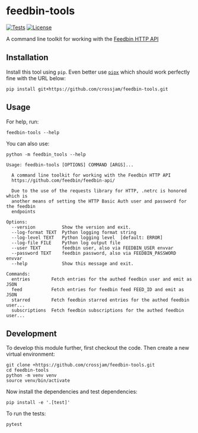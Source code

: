 # feedbin-tools

<!--[![PyPI](https://img.shields.io/pypi/v/feedbin-tools.svg)](https://pypi.org/project/feedbin-tools/) --->
<!--- -->
<!--[![Changelog](https://img.shields.io/github/v/release/crossjam/feedbin-tools?include_prereleases&label=changelog)](https://github.com/crossjam/feedbin-tools/releases) --->
[![Tests](https://github.com/crossjam/feedbin-tools/workflows/Test/badge.svg)](https://github.com/crossjam/feedbin-tools/actions?query=workflow%3ATest)
[![License](https://img.shields.io/badge/license-Apache%202.0-blue.svg)](https://github.com/crossjam/feedbin-tools/blob/master/LICENSE)

A command line toolkit for working with the [Feedbin HTTP API](https://github.com/feedbin/feedbin-api/)

## Installation

Install this tool using `pip`. Even better use
[`pipx`](https://pypa.github.io/pipx/) which should work perfectly
fine with the URL below:

    pip install git+https://github.com/crossjam/feedbin-tools.git

## Usage

For help, run:

    feedbin-tools --help

You can also use:

    python -m feedbin_tools --help


<!-- [[[cog
import cog
from feedbin_tools import cli
from click.testing import CliRunner
runner = CliRunner()
result = runner.invoke(cli.cli, ["--help"])
help = result.output.replace("Usage: cli", "Usage: feedbin-tools")
cog.out(
    "```\n{}\n```".format(help)
)
]]] -->
```
Usage: feedbin-tools [OPTIONS] COMMAND [ARGS]...

  A command line toolkit for working with the Feedbin HTTP API
  https://github.com/feedbin/feedbin-api/

  Due to the use of the requests library for HTTP, .netrc is honored which is
  another means of setting the HTTP Basic Auth user and password for the feedbin
  endpoints

Options:
  --version          Show the version and exit.
  --log-format TEXT  Python logging format string
  --log-level TEXT   Python logging level  [default: ERROR]
  --log-file FILE    Python log output file
  --user TEXT        feedbin user, also via FEEDBIN_USER envvar
  --password TEXT    feedbin password, also via FEEDBIN_PASSWORD envvar
  --help             Show this message and exit.

Commands:
  entries        Fetch entries for the authed feedbin user and emit as JSON
  feed           Fetch entries for feedbin feed FEED_ID and emit as JSON
  starred        Fetch feedbin starred entries for the authed feedbin user...
  subscriptions  Fetch feedbin subscriptions for the authed feedbin user...

```
<!-- [[[end]]] -->

## Development

To develop this module further, first checkout the code. Then create a new virtual environment:

	git clone +https://github.com/crossjam/feedbin-tools.git
	cd feedbin-tools
    python -m venv venv
    source venv/bin/activate

Now install the dependencies and test dependencies:

    pip install -e '.[test]'

To run the tests:

    pytest
